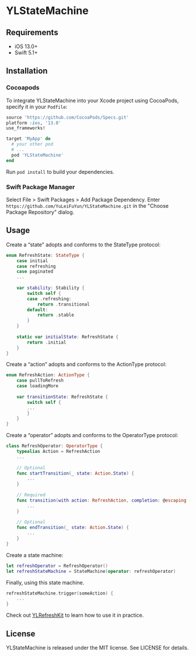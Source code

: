 # YLStateMachine
## Requirements

* iOS 13.0+
* Swift 5.1+



## Installation

### Cocoapods

To integrate YLStateMachine into your Xcode project using CocoaPods, specify it in your `Podfile`:

```ruby
source 'https://github.com/CocoaPods/Specs.git'
platform :ios, '13.0'
use_frameworks!

target 'MyApp' do
  # your other pod
  # ...
  pod 'YLStateMachine'
end
```

Run `pod install` to build your dependencies.



### Swift Package Manager

Select File > Swift Packages > Add Package Dependency. Enter `https://github.com/YuLeiFuYun/YLStateMachine.git` in the "Choose Package Repository" dialog.



## Usage

Create a “state" adopts and conforms to the StateType protocol:

```swift
enum RefreshState: StateType {
    case initial
    case refreshing
    case paginated
	...
    
    var stability: Stability {
        switch self {
        case .refreshing:
            return .transitional
        default:
            return .stable
        }
    }
    
    static var initialState: RefreshState {
        return .initial
    }
}
```

Create a “action” adopts and conforms to the ActionType protocol:

```swift
enum RefreshAction: ActionType {
    case pullToRefresh
    case loadingMore
    
    var transitionState: RefreshState {
        switch self {
        ...
        }
    }
}
```

Create a “operator” adopts and conforms to the OperatorType protocol:

```swift
class RefreshOperator: OperatorType {
    typealias Action = RefreshAction
    ...
    
    // Optional
    func startTransition(_ state: Action.State) {
        ...
    }
    
    // Required
    func transition(with action: RefreshAction, completion: @escaping (RefreshState) -> Void) {
        ...
    }
    
    // Optional
    func endTransition(_ state: Action.State) {
        ...
    }
}
```

Create a state machine:

```swift
let refreshOperator = RefreshOperator()
let refreshStateMachine = StateMachine(operator: refreshOperator)
```

Finally, using this state machine.

```swift
refreshStateMachine.trigger(someAction) {
    ...
}
```

Check out [YLRefreshKit](https://github.com/YuLeiFuYun/YLRefreshKit) to learn how to use it in practice.



## License

YLStateMachine is released under the MIT license. See LICENSE for details.